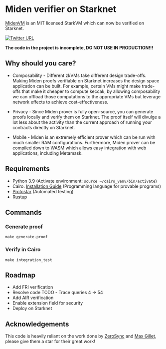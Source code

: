 # Miden verifier on Starknet
[MidenVM](https://github.com/0xPolygonMiden/miden-vm) is an MIT licensed StarkVM which can now be verified on Starknet.

[![Twitter URL](https://img.shields.io/twitter/follow/stark_oracle?style=social)](https://twitter.com/stark_oracle)

**The code in the project is incomplete, DO NOT USE IN PRODUCTION!!!**

## Why should you care?

* Composability - Different zkVMs take different design trade-offs. Making Miden proofs verifiable on Starknet increases the design space
application can be built. For example, certain VMs might make trade-offs that make it cheaper to compute keccak, by allowing composability
we can offload those computations to the appropriate VMs but leverage network effects to achieve cost-effectiveness.

* Privacy - Since Miden prover is fully open-source, you can generate proofs locally and verify them on Starknet. The proof itself
will divulge a lot less about the activity than the current approach of running your contracts directly on Starknet.

* Mobile - Miden is an extremely efficient prover which can be run with much smaller RAM configurations. Furthermore, Miden prover can 
be compiled down to WASM which allows easy integration with web applications, including Metamask.

## Requirements
- Python 3.9 (Activate environment: `source ~/cairo_venv/bin/activate`)
- Cairo. [Installation Guide](https://www.cairo-lang.org/docs/quickstart.html) (Programming language for provable programs)
- [Protostar](https://docs.swmansion.com/protostar/docs/tutorials/installation) (Automated testing)
- Rustup

## Commands

### Generate proof
```
make generate-proof
```

### Verify in Cairo
```
make integration_test
```

## Roadmap

* Add FRI verification
* Resolve code TODO - Trace queries 4 -> 54
* Add AIR verification
* Enable extension field for security 
* Deploy on Starknet

## Acknowledgements

This code is heavily reliant on the work done by [ZeroSync](https://github.com/ZeroSync/ZeroSync) and [Max Gillet](https://github.com/maxgillett), please give them a star for their great work!